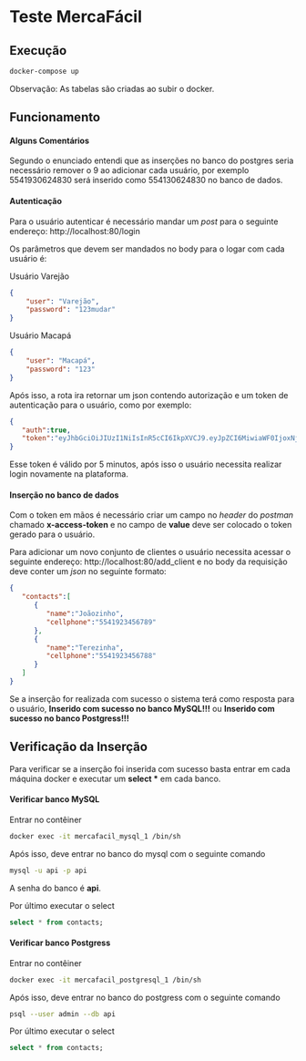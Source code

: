 
# Teste MercaFácil

## Execução

```bash
docker-compose up
```

Observação: As tabelas são criadas ao subir o docker.

## Funcionamento

#### Alguns Comentários
Segundo o enunciado entendi que as inserções no banco do postgres seria necessário remover o 9 ao adicionar cada usuário, por exemplo 5541930624830 será inserido como 554130624830 no banco de dados.

#### Autenticação
Para o usuário autenticar é necessário mandar um *post* para o seguinte endereço: http://localhost:80/login

Os parâmetros que devem ser mandados no body para o logar com cada usuário é:

Usuário Varejão
```json
{
	"user": "Varejão",
	"password": "123mudar"
}
```
Usuário Macapá
```json
{
	"user": "Macapá",
	"password": "123"
}
```
Após isso, a rota ira retornar um json contendo autorização e um token de autenticação para o usuário, como por exemplo:

```json
{
   "auth":true,
   "token":"eyJhbGciOiJIUzI1NiIsInR5cCI6IkpXVCJ9.eyJpZCI6MiwiaWF0IjoxNjE0NDY2MzUzLCJleHAiOjE2MTQ0NjY2NTN9._mw--N4Mbtb-yvuLIKR3CMjj4CvUoTEdDogp0Iz2cJU"
}
```

Esse token é válido por 5 minutos, após isso o usuário necessita realizar login novamente na plataforma.

#### Inserção no banco de dados
Com o token em mãos é necessário criar um campo no *header* do *postman* chamado **x-access-token** e no campo de  **value** deve ser colocado o token gerado para o usuário.

Para adicionar um novo conjunto de clientes o usuário necessita acessar o seguinte endereço: http://localhost:80/add_client e no body da requisição deve conter um *json* no seguinte formato:

```json
{
   "contacts":[
      {
         "name":"Joãozinho",
         "cellphone":"5541923456789"
      },
      {
         "name":"Terezinha",
         "cellphone":"5541923456788"
      }
   ]
}
```
Se a inserção for realizada com sucesso o sistema terá como resposta  para o usuário, **Inserido com sucesso no banco MySQL!!!** ou **Inserido com sucesso no banco Postgress!!!**

## Verificação da Inserção

Para verificar se a inserção foi inserida com sucesso basta entrar em cada máquina docker e executar um **select \*** em cada banco.

#### Verificar banco MySQL

Entrar no contêiner
```bash
docker exec -it mercafacil_mysql_1 /bin/sh
```

Após isso, deve entrar no banco do mysql com o seguinte comando

```bash
mysql -u api -p api
```
A senha do banco é **api**.

Por último executar o select
```sql
select * from contacts;
```

#### Verificar banco Postgress

Entrar no contêiner
```bash
docker exec -it mercafacil_postgresql_1 /bin/sh
```

Após isso, deve entrar no banco do postgress com o seguinte comando

```bash
psql --user admin --db api
```
Por último executar o select
```sql
select * from contacts;
```
